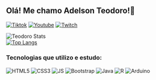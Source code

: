 ## Olá! Me chamo Adelson Teodoro!🤖
[![Tiktok](https://img.shields.io/badge/TikTok-000000?style=for-the-badge&logo=tiktok&logoColor=white)](https://www.tiktok.com/@milarepa_)
[![Youtube](https://img.shields.io/badge/YouTube-FF0000?style=for-the-badge&logo=youtube&logoColor=white)](https://www.youtube.com/shorts/tfTgB2HvoIM)
[![Twitch](https://img.shields.io/badge/Twitch-9146FF?style=for-the-badge&logo=twitch&logoColor=white)](https://www.twitch.tv/teodoro_rex)

![Teodoro Stats](https://github-readme-stats.vercel.app/api?username=imrooteodoro&show_icons=true&theme=transparent) <br>
[![Top Langs](https://github-readme-stats.vercel.app/api/top-langs/?username=imrooteodoro&layout=compact)](https://github.com/imrooteodoro/github-readme-stats)

### Tecnologias que utilizo e estudo:
<div style="display:inline_block">
  <img alt=" HTML5" align="center" src="https://img.shields.io/badge/HTML5-E34F26?style=for-the-badge&logo=html5&logoColor=white"/>
  <img alt=" CSS3" align="center" src="https://img.shields.io/badge/CSS3-1572B6?style=for-the-badge&logo=css3&logoColor=white"/>
  <img alt=" JS" align="center" src="https://img.shields.io/badge/JavaScript-F7DF1E?style=for-the-badge&logo=javascript&logoColor=black"/>
  <img alt="Bootstrap" align="center" src="https://img.shields.io/badge/Bootstrap-563D7C?style=for-the-badge&logo=bootstrap&logoColor=white"/>
  <img alt="Java" align="center" src="https://img.shields.io/badge/Java-ED8B00?style=for-the-badge&logo=openjdk&logoColor=white"/>
 <img alt="R" align="center" src="https://img.shields.io/badge/R-276DC3?style=for-the-badge&logo=r&logoColor=white"/>
<img alt="Arduino" align="center" src="https://img.shields.io/badge/Arduino-00979D?style=for-the-badge&logo=Arduino&logoColor=white"/>


 </div>
